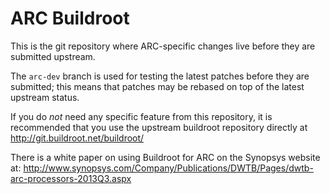 ARC Buildroot
=============

This is the git repository where ARC-specific changes live before they are submitted upstream.

The `arc-dev` branch is used for testing the latest patches before they are submitted; this means that patches may be rebased on top of the latest upstream status.

If you do *not* need any specific feature from this repository, it is recommended that you use the upstream buildroot repository directly at http://git.buildroot.net/buildroot/

There is a white paper on using Buildroot for ARC on the Synopsys website at: http://www.synopsys.com/Company/Publications/DWTB/Pages/dwtb-arc-processors-2013Q3.aspx
